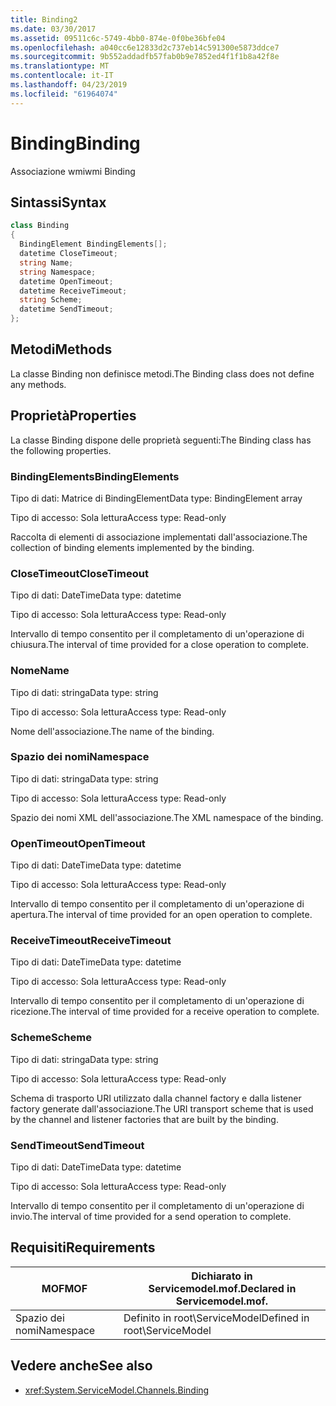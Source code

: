 ```yaml
---
title: Binding2
ms.date: 03/30/2017
ms.assetid: 09511c6c-5749-4bb0-874e-0f0be36bfe04
ms.openlocfilehash: a040cc6e12833d2c737eb14c591300e5873ddce7
ms.sourcegitcommit: 9b552addadfb57fab0b9e7852ed4f1f1b8a42f8e
ms.translationtype: MT
ms.contentlocale: it-IT
ms.lasthandoff: 04/23/2019
ms.locfileid: "61964074"
---
```

# <a name="binding"></a><span data-ttu-id="a2c7e-102">Binding</span><span class="sxs-lookup"><span data-stu-id="a2c7e-102">Binding</span></span>
<span data-ttu-id="a2c7e-103">Associazione wmi</span><span class="sxs-lookup"><span data-stu-id="a2c7e-103">wmi Binding</span></span>  
  
## <a name="syntax"></a><span data-ttu-id="a2c7e-104">Sintassi</span><span class="sxs-lookup"><span data-stu-id="a2c7e-104">Syntax</span></span>  
  
```csharp
class Binding  
{  
  BindingElement BindingElements[];  
  datetime CloseTimeout;  
  string Name;  
  string Namespace;  
  datetime OpenTimeout;  
  datetime ReceiveTimeout;  
  string Scheme;  
  datetime SendTimeout;  
};  
```  
  
## <a name="methods"></a><span data-ttu-id="a2c7e-105">Metodi</span><span class="sxs-lookup"><span data-stu-id="a2c7e-105">Methods</span></span>  
 <span data-ttu-id="a2c7e-106">La classe Binding non definisce metodi.</span><span class="sxs-lookup"><span data-stu-id="a2c7e-106">The Binding class does not define any methods.</span></span>  
  
## <a name="properties"></a><span data-ttu-id="a2c7e-107">Proprietà</span><span class="sxs-lookup"><span data-stu-id="a2c7e-107">Properties</span></span>  
 <span data-ttu-id="a2c7e-108">La classe Binding dispone delle proprietà seguenti:</span><span class="sxs-lookup"><span data-stu-id="a2c7e-108">The Binding class has the following properties.</span></span>  
  
### <a name="bindingelements"></a><span data-ttu-id="a2c7e-109">BindingElements</span><span class="sxs-lookup"><span data-stu-id="a2c7e-109">BindingElements</span></span>  
 <span data-ttu-id="a2c7e-110">Tipo di dati: Matrice di BindingElement</span><span class="sxs-lookup"><span data-stu-id="a2c7e-110">Data type: BindingElement array</span></span>  
  
 <span data-ttu-id="a2c7e-111">Tipo di accesso: Sola lettura</span><span class="sxs-lookup"><span data-stu-id="a2c7e-111">Access type: Read-only</span></span>  
  
 <span data-ttu-id="a2c7e-112">Raccolta di elementi di associazione implementati dall'associazione.</span><span class="sxs-lookup"><span data-stu-id="a2c7e-112">The collection of binding elements implemented by the binding.</span></span>  
  
### <a name="closetimeout"></a><span data-ttu-id="a2c7e-113">CloseTimeout</span><span class="sxs-lookup"><span data-stu-id="a2c7e-113">CloseTimeout</span></span>  
 <span data-ttu-id="a2c7e-114">Tipo di dati: DateTime</span><span class="sxs-lookup"><span data-stu-id="a2c7e-114">Data type: datetime</span></span>  
  
 <span data-ttu-id="a2c7e-115">Tipo di accesso: Sola lettura</span><span class="sxs-lookup"><span data-stu-id="a2c7e-115">Access type: Read-only</span></span>  
  
 <span data-ttu-id="a2c7e-116">Intervallo di tempo consentito per il completamento di un'operazione di chiusura.</span><span class="sxs-lookup"><span data-stu-id="a2c7e-116">The interval of time provided for a close operation to complete.</span></span>  
  
### <a name="name"></a><span data-ttu-id="a2c7e-117">Nome</span><span class="sxs-lookup"><span data-stu-id="a2c7e-117">Name</span></span>  
 <span data-ttu-id="a2c7e-118">Tipo di dati: stringa</span><span class="sxs-lookup"><span data-stu-id="a2c7e-118">Data type: string</span></span>  
  
 <span data-ttu-id="a2c7e-119">Tipo di accesso: Sola lettura</span><span class="sxs-lookup"><span data-stu-id="a2c7e-119">Access type: Read-only</span></span>  
  
 <span data-ttu-id="a2c7e-120">Nome dell'associazione.</span><span class="sxs-lookup"><span data-stu-id="a2c7e-120">The name of the binding.</span></span>  
  
### <a name="namespace"></a><span data-ttu-id="a2c7e-121">Spazio dei nomi</span><span class="sxs-lookup"><span data-stu-id="a2c7e-121">Namespace</span></span>  
 <span data-ttu-id="a2c7e-122">Tipo di dati: stringa</span><span class="sxs-lookup"><span data-stu-id="a2c7e-122">Data type: string</span></span>  
  
 <span data-ttu-id="a2c7e-123">Tipo di accesso: Sola lettura</span><span class="sxs-lookup"><span data-stu-id="a2c7e-123">Access type: Read-only</span></span>  
  
 <span data-ttu-id="a2c7e-124">Spazio dei nomi XML dell'associazione.</span><span class="sxs-lookup"><span data-stu-id="a2c7e-124">The XML namespace of the binding.</span></span>  
  
### <a name="opentimeout"></a><span data-ttu-id="a2c7e-125">OpenTimeout</span><span class="sxs-lookup"><span data-stu-id="a2c7e-125">OpenTimeout</span></span>  
 <span data-ttu-id="a2c7e-126">Tipo di dati: DateTime</span><span class="sxs-lookup"><span data-stu-id="a2c7e-126">Data type: datetime</span></span>  
  
 <span data-ttu-id="a2c7e-127">Tipo di accesso: Sola lettura</span><span class="sxs-lookup"><span data-stu-id="a2c7e-127">Access type: Read-only</span></span>  
  
 <span data-ttu-id="a2c7e-128">Intervallo di tempo consentito per il completamento di un'operazione di apertura.</span><span class="sxs-lookup"><span data-stu-id="a2c7e-128">The interval of time provided for an open operation to complete.</span></span>  
  
### <a name="receivetimeout"></a><span data-ttu-id="a2c7e-129">ReceiveTimeout</span><span class="sxs-lookup"><span data-stu-id="a2c7e-129">ReceiveTimeout</span></span>  
 <span data-ttu-id="a2c7e-130">Tipo di dati: DateTime</span><span class="sxs-lookup"><span data-stu-id="a2c7e-130">Data type: datetime</span></span>  
  
 <span data-ttu-id="a2c7e-131">Tipo di accesso: Sola lettura</span><span class="sxs-lookup"><span data-stu-id="a2c7e-131">Access type: Read-only</span></span>  
  
 <span data-ttu-id="a2c7e-132">Intervallo di tempo consentito per il completamento di un'operazione di ricezione.</span><span class="sxs-lookup"><span data-stu-id="a2c7e-132">The interval of time provided for a receive operation to complete.</span></span>  
  
### <a name="scheme"></a><span data-ttu-id="a2c7e-133">Scheme</span><span class="sxs-lookup"><span data-stu-id="a2c7e-133">Scheme</span></span>  
 <span data-ttu-id="a2c7e-134">Tipo di dati: stringa</span><span class="sxs-lookup"><span data-stu-id="a2c7e-134">Data type: string</span></span>  
  
 <span data-ttu-id="a2c7e-135">Tipo di accesso: Sola lettura</span><span class="sxs-lookup"><span data-stu-id="a2c7e-135">Access type: Read-only</span></span>  
  
 <span data-ttu-id="a2c7e-136">Schema di trasporto URI utilizzato dalla channel factory e dalla listener factory generate dall'associazione.</span><span class="sxs-lookup"><span data-stu-id="a2c7e-136">The URI transport scheme that is used by the channel and listener factories that are built by the binding.</span></span>  
  
### <a name="sendtimeout"></a><span data-ttu-id="a2c7e-137">SendTimeout</span><span class="sxs-lookup"><span data-stu-id="a2c7e-137">SendTimeout</span></span>  
 <span data-ttu-id="a2c7e-138">Tipo di dati: DateTime</span><span class="sxs-lookup"><span data-stu-id="a2c7e-138">Data type: datetime</span></span>  
  
 <span data-ttu-id="a2c7e-139">Tipo di accesso: Sola lettura</span><span class="sxs-lookup"><span data-stu-id="a2c7e-139">Access type: Read-only</span></span>  
  
 <span data-ttu-id="a2c7e-140">Intervallo di tempo consentito per il completamento di un'operazione di invio.</span><span class="sxs-lookup"><span data-stu-id="a2c7e-140">The interval of time provided for a send operation to complete.</span></span>  
  
## <a name="requirements"></a><span data-ttu-id="a2c7e-141">Requisiti</span><span class="sxs-lookup"><span data-stu-id="a2c7e-141">Requirements</span></span>  
  
|<span data-ttu-id="a2c7e-142">MOF</span><span class="sxs-lookup"><span data-stu-id="a2c7e-142">MOF</span></span>|<span data-ttu-id="a2c7e-143">Dichiarato in Servicemodel.mof.</span><span class="sxs-lookup"><span data-stu-id="a2c7e-143">Declared in Servicemodel.mof.</span></span>|  
|---------|-----------------------------------|  
|<span data-ttu-id="a2c7e-144">Spazio dei nomi</span><span class="sxs-lookup"><span data-stu-id="a2c7e-144">Namespace</span></span>|<span data-ttu-id="a2c7e-145">Definito in root\ServiceModel</span><span class="sxs-lookup"><span data-stu-id="a2c7e-145">Defined in root\ServiceModel</span></span>|  
  
## <a name="see-also"></a><span data-ttu-id="a2c7e-146">Vedere anche</span><span class="sxs-lookup"><span data-stu-id="a2c7e-146">See also</span></span>

- <xref:System.ServiceModel.Channels.Binding>
